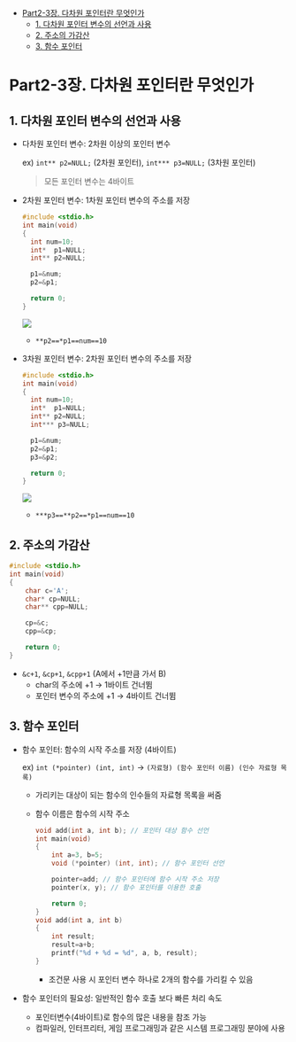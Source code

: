 - [Part2-3장. 다차원 포인터란 무엇인가](#part2-3장-다차원-포인터란-무엇인가)
  - [1. 다차원 포인터 변수의 선언과 사용](#1-다차원-포인터-변수의-선언과-사용)
  - [2. 주소의 가감산](#2-주소의-가감산)
  - [3. 함수 포인터](#3-함수-포인터)

# Part2-3장. 다차원 포인터란 무엇인가

## 1. 다차원 포인터 변수의 선언과 사용

- 다차원 포인터 변수: 2차원 이상의 포인터 변수

  ex) `int** p2=NULL;` (2차원 포인터), `int*** p3=NULL;` (3차원 포인터)

  > 모든 포인터 변수는 4바이트

- 2차원 포인터 변수: 1차원 포인터 변수의 주소를 저장

  ```c
  #include <stdio.h>
  int main(void)
  {
  	int num=10;
  	int*  p1=NULL;
  	int** p2=NULL;

  	p1=&num;
  	p2=&p1;

  	return 0;
  }
  ```

  ![](imgs/img09.png)

  - `**p2==*p1==num==10`

- 3차원 포인터 변수: 2차원 포인터 변수의 주소를 저장

  ```c
  #include <stdio.h>
  int main(void)
  {
  	int num=10;
  	int*  p1=NULL;
  	int** p2=NULL;
  	int*** p3=NULL;

  	p1=&num;
  	p2=&p1;
  	p3=&p2;

  	return 0;
  }
  ```

  ![](imgs/img10.png)

  - `***p3==**p2==*p1==num==10`

## 2. 주소의 가감산

```c
#include <stdio.h>
int main(void)
{
	char c='A';
	char* cp=NULL;
	char** cpp=NULL;

	cp=&c;
	cpp=&cp;

	return 0;
}
```

- `&c+1`, `&cp+1`, `&cpp+1` (A에서 +1만큼 가서 B)
  - char의 주소에 +1 → 1바이트 건너뜀
  - 포인터 변수의 주소에 +1 → 4바이트 건너뜀

## 3. 함수 포인터

- 함수 포인터: 함수의 시작 주소를 저장 (4바이트)

  ex) `int (*pointer) (int, int)` → `(자료형) (함수 포인터 이름) (인수 자료형 목록)`

  - 가리키는 대상이 되는 함수의 인수들의 자료형 목록을 써줌
  - 함수 이름은 함수의 시작 주소

    ```c
    void add(int a, int b); // 포인터 대상 함수 선언
    int main(void)
    {
    	int a=3, b=5;
    	void (*pointer) (int, int); // 함수 포인터 선언

    	pointer=add; // 함수 포인터에 함수 시작 주소 저장
    	pointer(x, y); // 함수 포인터를 이용한 호출

    	return 0;
    }
    void add(int a, int b)
    {
    	int result;
    	result=a+b;
    	printf("%d + %d = %d", a, b, result);
    }
    ```

    - 조건문 사용 시 포인터 변수 하나로 2개의 함수를 가리킬 수 있음

- 함수 포인터의 필요성: 일반적인 함수 호출 보다 빠른 처리 속도
  - 포인터변수(4바이트)로 함수의 많은 내용을 참조 가능
  - 컴파일러, 인터프리터, 게임 프로그래밍과 같은 시스템 프로그래밍 분야에 사용
